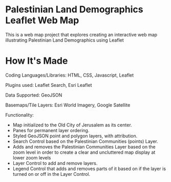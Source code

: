 # Palestinian Land Demographics Leaflet Web Map

This is a web map project that explores creating an interactive web map illustrating Palestinian Land Demographics using Leaflet

# How It's Made

Coding Languages/Libraries: HTML, CSS, Javascript, Leaflet

Plugins used: Leaflet Search, Esri Leaflet

Data Supported: GeoJSON

Basemaps/Tile Layers: Esri World Imagery, Google Satellite

Functionality: 

- Map initialized to the Old City of Jerusalem as its center.
- Panes for permanent layer ordering.
- Styled GeoJSON point and polygon layers, with attribution.
- Search Control based on the Palestinian Communities (points) Layer.
- Adds and removes the Palestinian Communities Layer based on the zoom level in order to create a clear and uncluttered map display at lower zoom levels
- Layer Control to add and remove layers.
- Legend Control that adds and removes parts of it based on if the layer is turned on or off in the Layer Control.
